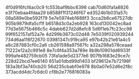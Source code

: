 4f0d916fcf4ac0c9
fc553baf9bbc6398
cab70d60fa1a8826
e3f70ebaa4fdaa29
b8588f1f31246f67
ed3524b1b031a57c
08a589e0be592f79
5e7e5974eb1688f3
3cca2b8ce67527db
905b9879dfa5cf1f
b6518d3c0a2eb928
163cd130042ec8ad
77d3e5675b466c5c
4dabb627d2d8efc8
5d6f1eb7fc23cc98
99f652157af52a7e
4d299b3873c02d48
7e5039f020939244
734d6aa116f22670
03981347c919ca95
e97b42b21e61a4c5
a8c287883cf0c2a6
cb261598a97567fc
a32a298a578ceaad
71222e12a2c991e8
8e7c6f4a353a789e
8b9b10901dd6933f
999afe482759cb05
73fa1ade5d2377e6
907fb1683e29ce7c
228d22bcd7ee6140
651a01dbd99d1403
bf29612e7b72198f
183a3bf3a740cb20
56d235cbabf0e978
8b0a07e52d6e2f8c
373acdd4dc7c6dc0
cf8b2e776816083a
